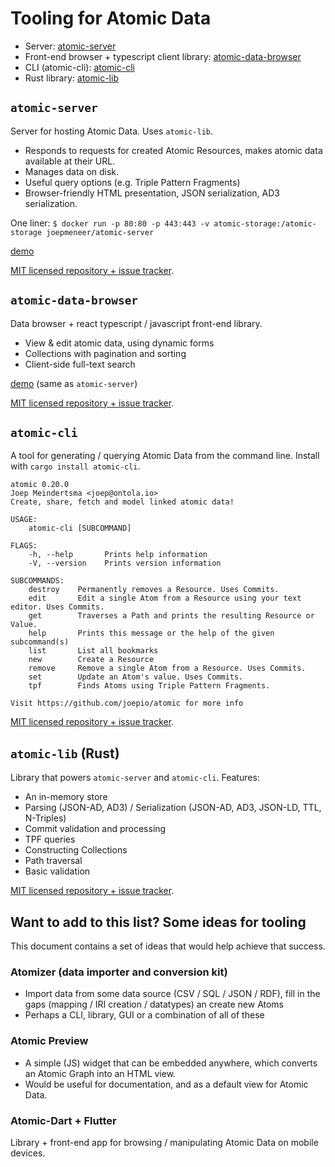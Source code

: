 # Tooling for Atomic Data

- Server: [atomic-server](https://github.com/joepio/atomic)
- Front-end browser + typescript client library: [atomic-data-browser](https://github.com/joepio/atomic-data-browser)
- CLI (atomic-cli): [atomic-cli](https://github.com/joepio/atomic)
- Rust library: [atomic-lib](https://github.com/joepio/atomic)

## `atomic-server`

Server for hosting Atomic Data. Uses `atomic-lib`.

- Responds to requests for created Atomic Resources, makes atomic data available at their URL.
- Manages data on disk.
- Useful query options (e.g. Triple Pattern Fragments)
- Browser-friendly HTML presentation, JSON serialization, AD3 serialization.

One liner: `$ docker run -p 80:80 -p 443:443 -v atomic-storage:/atomic-storage joepmeneer/atomic-server`

[demo](https://atomicdata.dev/)

[MIT licensed repository + issue tracker](https://github.com/joepio/atomic).

## `atomic-data-browser`

Data browser + react typescript / javascript front-end library.

- View & edit atomic data, using dynamic forms
- Collections with pagination and sorting
- Client-side full-text search

[demo](https://atomicdata.dev/) (same as `atomic-server`)

[MIT licensed repository + issue tracker](https://github.com/joepio/atomic-data-browser).

## `atomic-cli`

A tool for generating / querying Atomic Data from the command line. Install with `cargo install atomic-cli`.

```
atomic 0.20.0
Joep Meindertsma <joep@ontola.io>
Create, share, fetch and model linked atomic data!

USAGE:
    atomic-cli [SUBCOMMAND]

FLAGS:
    -h, --help       Prints help information
    -V, --version    Prints version information

SUBCOMMANDS:
    destroy    Permanently removes a Resource. Uses Commits.
    edit       Edit a single Atom from a Resource using your text editor. Uses Commits.
    get        Traverses a Path and prints the resulting Resource or Value.
    help       Prints this message or the help of the given subcommand(s)
    list       List all bookmarks
    new        Create a Resource
    remove     Remove a single Atom from a Resource. Uses Commits.
    set        Update an Atom's value. Uses Commits.
    tpf        Finds Atoms using Triple Pattern Fragments.

Visit https://github.com/joepio/atomic for more info
```

[MIT licensed repository + issue tracker](https://github.com/joepio/atomic).

## `atomic-lib` (Rust)

Library that powers `atomic-server` and `atomic-cli`. Features:

- An in-memory store
- Parsing (JSON-AD, AD3) / Serialization (JSON-AD, AD3, JSON-LD, TTL, N-Triples)
- Commit validation and processing
- TPF queries
- Constructing Collections
- Path traversal
- Basic validation

[MIT licensed repository + issue tracker](https://github.com/joepio/atomic).

## Want to add to this list? Some ideas for tooling

This document contains a set of ideas that would help achieve that success.

### Atomizer (data importer and conversion kit)

- Import data from some data source (CSV / SQL / JSON / RDF), fill in the gaps (mapping / IRI creation / datatypes) an create new Atoms
- Perhaps a CLI, library, GUI or a combination of all of these

### Atomic Preview

- A simple (JS) widget that can be embedded anywhere, which converts an Atomic Graph into an HTML view.
- Would be useful for documentation, and as a default view for Atomic Data.

### Atomic-Dart + Flutter

Library + front-end app for browsing / manipulating Atomic Data on mobile devices.
